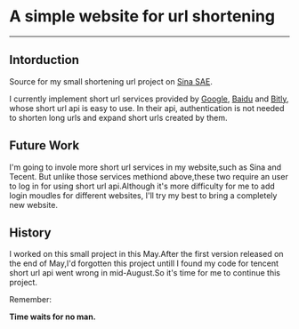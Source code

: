 A simple website for url shortening
===============
-----

Intorduction
------------

Source for my small shortening url project on [Sina SAE](http://urlshorten.sinaapp.com/ "http://urlshorten.sinaapp.com/").

I currently implement short url services provided by [Google](http://goo.ly/ "http://goo.ly/"), [Baidu](http://dwz.cn/ "http://dwz.cn/") and [Bitly](https://bitly.com/ "https://bitly.com/"), whose short url api is easy to use. In their api,  authentication is not needed to shorten long urls and expand short urls created by them.

Future Work
-------------

I'm going to invole more short url services in my website,such as Sina and Tecent. But unlike those services methiond above,these two require an user to log in for using short url api.Although it's more difficulty for me to add login moudles for different websites, I'll try my best to bring a completely new website.

History
---------------
I worked on this small project in this May.After the first version released on the end of May,I'd forgotten this project untill I found my code for tencent short url api went wrong in mid-August.So it's time for me to continue this project.

Remember:

**Time waits for no man.**